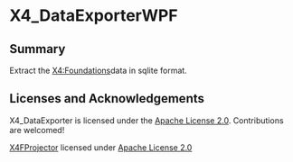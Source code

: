 # X4_DataExporterWPF

## Summary
Extract the [X4:Foundations](//www.egosoft.com/games/x4/info_en.php)data in sqlite format.


## Licenses and Acknowledgements
X4_DataExporter is licensed under the [Apache License 2.0](https://github.com/Ocelot1210/X4_DataExporterWPF/blob/master/LICENSE). Contributions are welcomed!

[X4FProjector](https://github.com/bno1/X4FProjector) licensed under [Apache License 2.0](https://github.com/bno1/X4FProjector/blob/master/LICENSE)